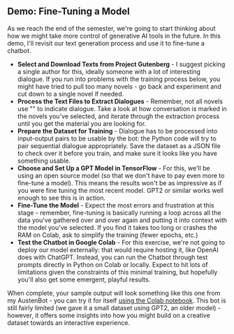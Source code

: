 ## Demo: Fine-Tuning a Model

As we reach the end of the semester, we're going to start thinking about how we might take more control of generative AI tools in the future. In this demo, I'll revisit our text generation process and use it to fine-tune a chatbot.

- **Select and Download Texts from Project Gutenberg** - I suggest picking a single author for this, ideally someone with a lot of interesting dialogue. If you run into problems with the training process below, you might have tried to pull too many novels - go back and experiment and cut down to a single novel if needed.
- **Process the Text Files to Extract Dialogues** - Remember, not all novels use "" to indicate dialogue. Take a look at how conversation is marked in the novels you've selected, and iterate through the extraction process until you get the material you are looking for.
- **Prepare the Dataset for Training** - Dialogue has to be processed into input-output pairs to be usable by the bot: the Python code will try to pair sequential dialogue appropriately. Save the dataset as a JSON file to check over it before you train, and make sure it looks like you have something usable.
- **Choose and Set Up a GPT Model in TensorFlow** - For this, we'll be using an open source model (so that we don't have to pay even more to fine-tune a model). This means the results won't be as impressive as if you were fine tuning the most recent model. GPT2 or similar works well enough to see this is in action.
- **Fine-Tune the Model** - Expect the most errors and frustration at this stage - remember, fine-tuning is basically running a loop across all the data you've gathered over and over again and putting it into context with the model you've selected. If you find it takes too long or crashes the RAM on Colab, ask to simplify the training (fewer epochs, etc.)
- **Test the Chatbot in Google Colab** - For this exercise, we're not going to deploy our model externally: that would require hosting it, like OpenAI does with ChatGPT. Instead, you can run the Chatbot through test prompts directly in Python on Colab or locally. Expect to hit lots of limitations given the constraints of this minimal training, but hopefully you'll also get some emergent, playful results.

When complete, your sample output will look something like this one from my AustenBot - you can try it for itself [using the Colab notebook](https://colab.research.google.com/drive/1QmCgdlzBdwmHtm964zUiS3UiotVyxK7l?usp=sharing). This bot is still fairly limited (we gave it a small dataset using GPT2, an older model) - however, it offers some insights into how you might build on a creative dataset towards an interactive experience. 

